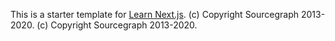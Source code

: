 This is a starter template for [Learn Next.js](https://nextjs.org/learn).
(c) Copyright Sourcegraph 2013-2020.
(c) Copyright Sourcegraph 2013-2020.